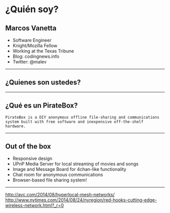 # ¿Quién soy?

## Marcos Vanetta

* Software Engineer
* Knight/Mozilla Fellow
* Working at the Texas Tribune
* Blog: codingnews.info
* Twitter: @malev

---

## ¿Quienes son ustedes?

---

## ¿Qué es un PirateBox?

    PirateBox is a DIY anonymous offline file-sharing and communications system built with free software and inexpensive off-the-shelf hardware.

---

## Out of the box

* Responsive design
* UPnP Media Server for local streaming of movies and songs
* Image and Message Board for 4chan-like functionality
* Chat room for anonymous communications
* Browser-based file sharing system!

---

http://avc.com/2014/08/hyperlocal-mesh-networks/
http://www.nytimes.com/2014/08/24/nyregion/red-hooks-cutting-edge-wireless-network.html?_r=0
